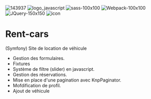 ![143937](https://user-images.githubusercontent.com/43074465/98483568-c0d27480-2209-11eb-83f1-a5e27b48f732.png)
![logo_javascript](https://user-images.githubusercontent.com/43074465/98482792-fecc9a00-2203-11eb-8461-ceb47c8a20a8.png)
![sass-100x100](https://user-images.githubusercontent.com/43074465/98483226-e0b46900-2206-11eb-9529-73a273dbcdb4.png)
![Webpack-100x100](https://user-images.githubusercontent.com/43074465/98483244-f164df00-2206-11eb-899e-f7e096dc9c85.png)
![JQuery-150x150](https://user-images.githubusercontent.com/43074465/98483541-810b8d00-2209-11eb-8798-2599088d9c11.jpg)
![icon](https://user-images.githubusercontent.com/43074465/98969194-e5329780-250e-11eb-8b4b-40c3c1edad88.png)
# Rent-cars
(Symfony) Site de location de véhicule
- Gestion des formulaires.
- Fixtures
- Système de filtre (slider) en javascript.
- Gestion des réservations.
- Mise en place d'une pagination avec KnpPaginator.
- Mofdification de profil.
- Ajout de véhicule
